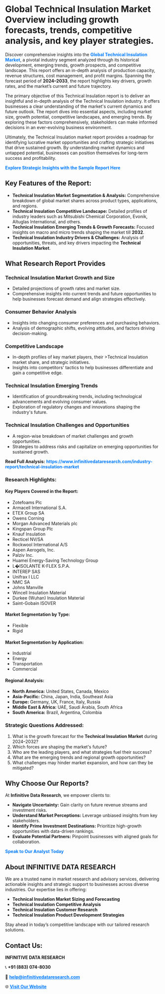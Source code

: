 <h1>Global Technical Insulation Market Overview including growth forecasts, trends, competitive analysis, and key player strategies.</h1>
<p>
Discover comprehensive insights into the 
<a href="https://www.infinitivedataresearch.com/industry-report/technical-insulation-market" rel="dofollow" style="color: #007BFF; text-decoration: none;"><strong>Global Technical Insulation Market</strong></a>, a pivotal industry segment analyzed through its historical development, emerging trends, growth prospects, and competitive landscape. This report offers an in-depth analysis of production capacity, revenue structures, cost management, and profit margins. Spanning the forecast period of <strong>2024–2033</strong>, the report highlights key drivers, growth rates, and the market’s current and future trajectory.
</p>
<p>
The primary objective of this Technical Insulation report is to deliver an insightful and in-depth analysis of the Technical Insulation industry. It offers businesses a clear understanding of the market's current dynamics and future outlook. The report dives into essential aspects, including market size, growth potential, competitive landscapes, and emerging trends. By exploring these factors comprehensively, stakeholders can make informed decisions in an ever-evolving business environment.
</p>
<p>
Ultimately, the Technical Insulation market report provides a roadmap for identifying lucrative market opportunities and crafting strategic initiatives that drive sustained growth. By understanding market dynamics and untapped potential, businesses can position themselves for long-term success and profitability.
</p>
<p>
<a href="https://www.infinitivedataresearch.com/request-sample/reportId=105195" style="color: #007BFF; text-decoration: none;"><strong>Explore Strategic Insights with the Sample Report Here</strong></a>
</p>

<h2>Key Features of the Report:</h2>
<ul>
<li><strong>Technical Insulation Market Segmentation & Analysis:</strong> Comprehensive breakdown of global market shares across product types, applications, and regions.</li>
<li><strong>Technical Insulation Competitive Landscape:</strong> Detailed profiles of industry leaders such as Mitsubishi Chemical Corporation, Evonik, Altuglas International, and others.</li>
<li><strong>Technical Insulation Emerging Trends & Growth Forecasts:</strong> Focused insights on macro and micro trends shaping the market till <strong>2032</strong>.</li>
<li><strong>Technical Insulation Industry Drivers & Challenges:</strong> Analysis of opportunities, threats, and key drivers impacting the <strong>Technical Insulation Market</strong>.</li>
</ul>

<h2>What Research Report Provides</h2>
<h3>Technical Insulation Market Growth and Size</h3>
<ul>
<li>Detailed projections of growth rates and market size.</li>
<li>Comprehensive insights into current trends and future opportunities to help businesses forecast demand and align strategies effectively.</li>
</ul>

<h3>Consumer Behavior Analysis</h3>
<ul>
<li>Insights into changing consumer preferences and purchasing behaviors.</li>
<li>Analysis of demographic shifts, evolving attitudes, and factors driving decision-making.</li>
</ul>

<h3>Competitive Landscape</h3>
<ul>
<li>In-depth profiles of key market players, their >Technical Insulation market share, and strategic initiatives.</li>
<li>Insights into competitors' tactics to help businesses differentiate and gain a competitive edge.</li>
</ul>

<h3>Technical Insulation Emerging Trends</h3>
<ul>
<li>Identification of groundbreaking trends, including technological advancements and evolving consumer values.</li>
<li>Exploration of regulatory changes and innovations shaping the industry's future.</li>
</ul>

<h3>Technical Insulation Challenges and Opportunities</h3>
<ul>
<li>A region-wise breakdown of market challenges and growth opportunities.</li>
<li>Strategies to address risks and capitalize on emerging opportunities for sustained growth.</li>
</ul>
<p><strong>Read Full Analysis:</strong> <a href="https://www.infinitivedataresearch.com/industry-report/technical-insulation-market" rel="dofollow" style="color: #007BFF; text-decoration: none;"><strong>https://www.infinitivedataresearch.com/industry-report/technical-insulation-market</strong></a></p>
<h3>Research Highlights:</h3>
<h4>Key Players Covered in the Report:</h4>
<ul><li>Zotefoams Plc</li><li>Armacell International S.A.</li><li>ETEX Group SA</li><li>Owens Corning</li><li>Morgan Advanced Materials plc</li><li>Kingspan Group Plc</li><li>Knauf Insulation</li><li>Recticel NV/SA</li><li>Rockwool International A/S</li><li>Aspen Aerogels, Inc.</li><li>Palziv Inc.</li><li>Huamei Energy-Saving Technology Group</li><li>L�ISOLANTE K-FLEX S.P.A.</li><li>INTEREP SAS</li><li>Unifrax I LLC</li><li>NMC SA</li><li>Johns Manville</li><li>Wincell Insulation Material</li><li>Durkee (Wuhan) Insulation Material</li><li>Saint-Gobain ISOVER</li></ul>
<h4>Market Segmentation by Type:</h4>
<ul><li>Flexible</li><li>Rigid</li></ul>
<h4>Market Segmentation by Application:</h4>
<ul><li>Industrial</li><li>Energy</li><li>Transportation</li><li>Commercial</li></ul>

<h4>Regional Analysis:</h4>
<ul>
<li><strong>North America:</strong> United States, Canada, Mexico</li>
<li><strong>Asia-Pacific:</strong> China, Japan, India, Southeast Asia</li>
<li><strong>Europe:</strong> Germany, UK, France, Italy, Russia</li>
<li><strong>Middle East & Africa:</strong> UAE, Saudi Arabia, South Africa</li>
<li><strong>South America:</strong> Brazil, Argentina, Colombia</li>
</ul>

<h3>Strategic Questions Addressed:</h3>
<ol>
<li>What is the growth forecast for the <strong>Technical Insulation Market</strong> during 2024–2032?</li>
<li>Which forces are shaping the market's future?</li>
<li>Who are the leading players, and what strategies fuel their success?</li>
<li>What are the emerging trends and regional growth opportunities?</li>
<li>What challenges may hinder market expansion, and how can they be mitigated?</li>
</ol>

<h2>Why Choose Our Reports?</h2>
<p>At <strong>Infinitive Data Research</strong>, we empower clients to:</p>
<ul>
<li><strong>Navigate Uncertainty:</strong> Gain clarity on future revenue streams and investment risks.</li>
<li><strong>Understand Market Perceptions:</strong> Leverage unbiased insights from key stakeholders.</li>
<li><strong>Identify Prime Investment Destinations:</strong> Prioritize high-growth opportunities with data-driven rankings.</li>
<li><strong>Evaluate Potential Partners:</strong> Pinpoint businesses with aligned goals for collaboration.</li>
</ul>
<p><a href="https://www.infinitivedataresearch.com/industry-report/technical-insulation-market" rel="dofollow" style="color: #007BFF; text-decoration: none;"><strong>Speak to Our Analyst Today</strong></a></p>

<h2>About INFINITIVE DATA RESEARCH</h2>
<p>We are a trusted name in market research and advisory services, delivering actionable insights and strategic support to businesses across diverse industries. Our expertise lies in offering:</p>
<ul>
<li><strong>Technical Insulation Market Sizing and Forecasting</strong></li>
<li><strong>Technical Insulation Competitive Analysis</strong></li>
<li><strong>Technical Insulation Customer Research</strong></li>
<li><strong>Technical Insulation Product Development Strategies</strong></li>
</ul>
<p>Stay ahead in today’s competitive landscape with our tailored research solutions.</p>

<h2>Contact Us:</h2>
<p><strong>INFINITIVE DATA RESEARCH</strong></p>
<p>📞 <strong>+91 (883) 074-8030</strong></p>
<p>📧 <strong><a href="mailto:help@infinitivedataresearch.com" style="color: #007BFF;">help@infinitivedataresearch.com</a></strong></p>
<p>🌐 <strong><a href="https://www.infinitivedataresearch.com" rel="dofollow" style="color: #007BFF;">Visit Our Website</a></strong></p>